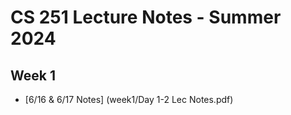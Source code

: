 # CS 251 Lecture Notes - Summer 2024

## Week 1 
- [6/16 & 6/17 Notes] (week1/Day 1-2 Lec Notes.pdf)
